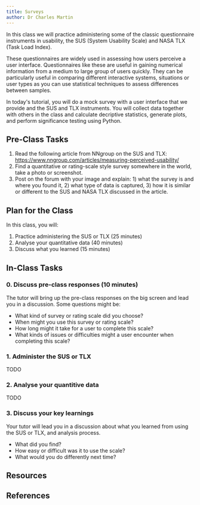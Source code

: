 ```yaml
---
title: Surveys
author: Dr Charles Martin
---
```


In this class we will practice administering some of the classic questionnaire instruments in usability, the SUS (System Usability Scale) and NASA TLX (Task Load Index). 

These questionnaires are widely used in assessing how users perceive a user interface. Questionnaires like these are useful in gaining numerical information from a medium to large group of users quickly. They can be particularly useful in comparing different interactive systems, situations or user types as you can use statistical techniques to assess differences between samples. 

In today's tutorial, you will do a mock survey with a user interface that we provide and the SUS and TLX instruments. You will collect data together with others in the class and calculate decriptive statistics, generate plots, and perform significance testing using Python.


## Pre-Class Tasks

1. Read the following article from NNgroup on the SUS and TLX: <https://www.nngroup.com/articles/measuring-perceived-usability/>
2. Find a quantitative or rating-scale style survey somewhere in the world, take a photo or screenshot.
3. Post on the forum with your image and explain: 1) what the survey is and where you found it, 2) what type of data is captured, 3) how it is similar or different to the SUS and NASA TLX discussed in the article.

## Plan for the Class

In this class, you will:

1. Practice administering the SUS or TLX (25 minutes)
2. Analyse your quantitative data (40 minutes)
3. Discuss what you learned (15 minutes)

## In-Class Tasks

### 0. Discuss pre-class responses (10 minutes)

The tutor will bring up the pre-class responses on the big screen and lead you in a discussion. Some questions might be:

- What kind of survey or rating scale did you choose?
- When might you use this survey or rating scale?
- How long might it take for a user to complete this scale?
- What kinds of issues or difficulties might a user encounter when completing this scale?

### 1. Administer the SUS or TLX
TODO

### 2. Analyse your quantitive data
TODO

### 3. Discuss your key learnings

Your tutor will lead you in a discussion about what you learned from using the SUS or TLX, and analysis process. 

- What did you find?
- How easy or difficult was it to use the scale?
- What would you do differently next time?

## Resources



## References

